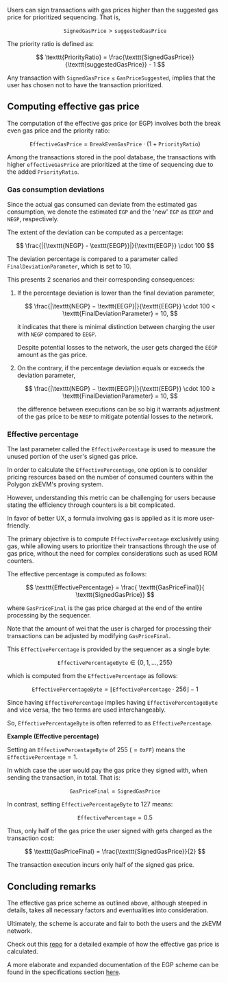 Users can sign transactions with gas prices higher than the suggested gas price for prioritized sequencing. That is,

$$
\texttt{SignedGasPrice} > \texttt{suggestedGasPrice}
$$

The priority ratio is defined as:

$$
\texttt{PriorityRatio} = \frac{\texttt{SignedGasPrice}}{\texttt{suggestedGasPrice}} - 1
$$

Any transaction with $\mathtt{SignedGasPrice \leq GasPriceSuggested}$, implies that the user has chosen not to have the transaction prioritized.

## Computing effective gas price

The computation of the effective gas price (or EGP) involves both the break even gas price and the priority ratio: 

$$
\texttt{EffectiveGasPrice} = \texttt{BreakEvenGasPrice} \cdot \big(1 + \texttt{PriorityRatio}\big)
$$

Among the transactions stored in the pool database, the transactions with higher $\texttt{effectiveGasPrice}$ are prioritized at the time of sequencing due to the added $\texttt{PriorityRatio}$.

### Gas consumption deviations

Since the actual gas consumed can deviate from the estimated gas consumption, we denote the estimated $\texttt{EGP}$ and the 'new' $\texttt{EGP}$ as $\texttt{EEGP}$ and $\texttt{NEGP}$, respectively.

The extent of the deviation can be computed as a percentage:

$$
\frac{|{\texttt{NEGP} - \texttt{EEGP}}|}{\texttt{EEGP}} \cdot 100
$$

The deviation percentage is compared to a parameter called $\texttt{FinalDeviationParameter}$, which is set to $10$.

This presents 2 scenarios and their corresponding consequences:

1. If the percentage deviation is lower than the final deviation parameter,
   
   $$
   \frac{|\texttt{NEGP} − \texttt{EEGP}|}{\texttt{EEGP}} \cdot 100 < \texttt{FinalDeviationParameter} = 10,
   $$
   
   it indicates that there is minimal distinction between charging the user with $\texttt{NEGP}$ compared to $\texttt{EEGP}$.
   
   Despite potential losses to the network, the user gets charged the $\texttt{EEGP}$ amount as the gas price. 

2. On the contrary, if the percentage deviation equals or exceeds the deviation parameter,
   
   $$
   \frac{|\texttt{NEGP} − \texttt{EEGP}|}{\texttt{EEGP}} \cdot 100 ≥ \texttt{FinalDeviationParameter}  = 10,
   $$
   
   the difference between executions can be so big it warrants adjustment of the gas price to be $\texttt{NEGP}$ to mitigate potential losses to the network.
   
### Effective percentage

The last parameter called the $\texttt{EffectivePercentage}$ is used to measure the unused portion of the user's signed gas price. 

In order to calculate the $\texttt{EffectivePercentage}$, one option is to consider pricing resources based on the number of consumed counters within the Polygon zkEVM's proving system.

However, understanding this metric can be challenging for users because stating the efficiency through counters is a bit complicated.

In favor of better UX, a formula involving gas is applied as it is more user-friendly.

The primary objective is to compute $\texttt{EffectivePercentage}$ exclusively using gas, while allowing users to prioritize their transactions through the use of gas price, without the need for complex considerations such as used ROM counters.

The effective percentage is computed as follows:

$$
\texttt{EffectivePercentage} = \frac{ \texttt{GasPriceFinal}}{ \texttt{SignedGasPrice}}
$$

where $\texttt{GasPriceFinal}$ is the gas price charged at the end of the entire processing by the sequencer. 

Note that the amount of wei that the user is charged for processing their transactions can be adjusted by modifying $\texttt{GasPriceFinal}$.

This $\texttt{EffectivePercentage}$ is provided by the sequencer as a single byte:

$$
\texttt{EffectivePercentageByte} \in \{ 0, 1, . . . , 255 \}
$$

which is computed from the $\texttt{EffectivePercentage}$ as follows:

$$
\texttt{EffectivePercentageByte} = \lfloor \texttt{EffectivePercentage} · 256 \rfloor − 1
$$

Since having $\texttt{EffectivePercentage}$ implies having $\texttt{EffectivePercentageByte}$ and vice versa, the two terms are used interchangeably. 

So, $\texttt{EffectivePercentageByte}$ is often referred to as $\texttt{EffectivePercentage}$.

**Example (Effective percentage)**

Setting an $\texttt{EffectivePercentageByte}$ of $255\ (= \texttt{0xFF})$ means the $\texttt{EffectivePercentage} = 1$. 

In which case the user would pay the gas price they signed with, when sending the transaction, in total. That is:

$$
\texttt{GasPriceFinal} = \texttt{SignedGasPrice}
$$

In contrast, setting $\texttt{EffectivePercentageByte}$ to $127$ means:

$$
\texttt{EffectivePercentage} = 0.5
$$

Thus, only half of the gas price the user signed with gets charged as the transaction cost:

$$
\texttt{GasPriceFinal} = \frac{\texttt{SignedGasPrice}}{2}
$$

The transaction execution incurs only half of the signed gas price.

## Concluding remarks

The effective gas price scheme as outlined above, although steeped in details, takes all necessary factors and eventualities into consideration.

Ultimately, the scheme is accurate and fair to both the users and the zkEVM network.

Check out this [repo](https://github.com/0xPolygonHermez/zkevm-rom/issues/316) for a detailed example of how the effective gas price is calculated.

A more elaborate and expanded documentation of the EGP scheme can be found in the specifications section [here](../../spec/user-fees/index.md).
